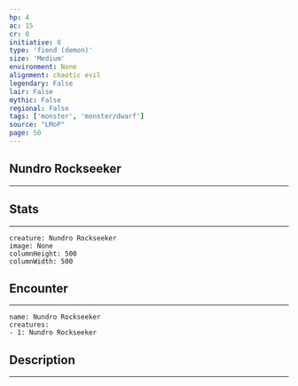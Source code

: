 ```yaml
---
hp: 4
ac: 15
cr: 0
initiative: 0
type: 'fiend (demon)'    
size: 'Medium'
environment: None
alignment: chaotic evil
legendary: False
lair: False
mythic: False
regional: False
tags: ['monster', 'monster/dwarf']
source: "LMoP"
page: 50
---
```


## Nundro Rockseeker
---



## Stats
---

```statblock
creature: Nundro Rockseeker
image: None
columnHeight: 500
columnWidth: 500
```

## Encounter
---

```encounter-table
name: Nundro Rockseeker
creatures:
- 1: Nundro Rockseeker
```

## Description
---




